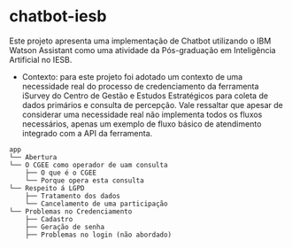 # chatbot-iesb

Este projeto apresenta uma implementação de Chatbot utilizando o IBM Watson Assistant como uma atividade da Pós-graduação em Inteligência Artificial no IESB.
* Contexto: para este projeto foi adotado um contexto de uma necessidade real do processo de credenciamento da ferramenta iSurvey do Centro de Gestão e Estudos Estratégicos para coleta de dados primários e consulta de percepção. Vale ressaltar que apesar de considerar uma necessidade real não implementa todos os fluxos necessários, apenas um exemplo de fluxo básico de atendimento integrado com a API da ferramenta.

```
app
└── Abertura
└── O CGEE como operador de uam consulta
    ├── O que é o CGEE
    └── Porque opera esta consulta
└── Respeito á LGPD
    ├── Tratamento dos dados
    └── Cancelamento de uma participação
└── Problemas no Credenciamento
    ├── Cadastro
    ├── Geração de senha
    ├── Problemas no login (não abordado)    
```
